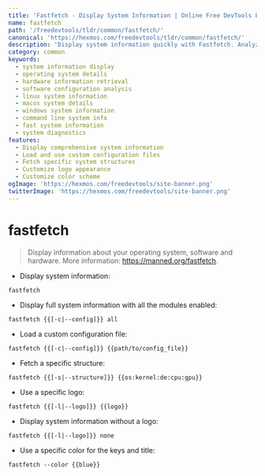 ```yaml
---
title: 'Fastfetch - Display System Information | Online Free DevTools by Hexmos'
name: fastfetch
path: '/freedevtools/tldr/common/fastfetch/'
canonical: 'https://hexmos.com/freedevtools/tldr/common/fastfetch/'
description: 'Display system information quickly with Fastfetch. Analyze operating system, software, and hardware details. Free online tool, no registration required.'
category: common
keywords:
  - system information display
  - operating system details
  - hardware information retrieval
  - software configuration analysis
  - linux system information
  - macos system details
  - windows system information
  - command line system info
  - fast system information
  - system diagnostics
features:
  - Display comprehensive system information
  - Load and use custom configuration files
  - Fetch specific system structures
  - Customize logo appearance
  - Customize color scheme
ogImage: 'https://hexmos.com/freedevtools/site-banner.png'
twitterImage: 'https://hexmos.com/freedevtools/site-banner.png'
---
```


# fastfetch

> Display information about your operating system, software and hardware.
> More information: <https://manned.org/fastfetch>.

- Display system information:

`fastfetch`

- Display full system information with all the modules enabled:

`fastfetch {{[-c|--config]}} all`

- Load a custom configuration file:

`fastfetch {{[-c|--config]}} {{path/to/config_file}}`

- Fetch a specific structure:

`fastfetch {{[-s|--structure]}} {{os:kernel:de:cpu:gpu}}`

- Use a specific logo:

`fastfetch {{[-l|--logo]}} {{logo}}`

- Display system information without a logo:

`fastfetch {{[-l|--logo]}} none`

- Use a specific color for the keys and title:

`fastfetch --color {{blue}}`

